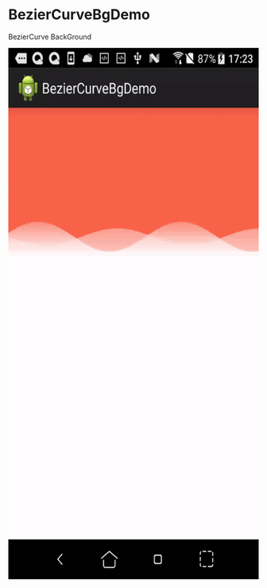 # BezierCurveBgDemo
BezierCurve BackGround

<img src="https://github.com/xmutzlq/BezierCurveBgDemo/blob/master/assets/ezgif.com-video-to-gif.gif" width="600" height="1067" />
